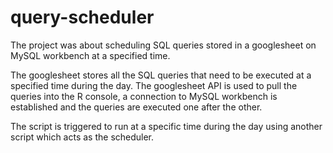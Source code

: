 # query-scheduler
The project was about scheduling SQL queries stored in a googlesheet on MySQL workbench at a specified time.

The googlesheet stores all the SQL queries that need to be executed at a specified time during the day. The googlesheet API is used to pull the queries into the R console, a connection to MySQL workbench is established and the queries are executed one after the other.

The script is triggered to run at a specific time during the day using another script which acts as the scheduler.
